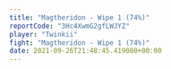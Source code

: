 ```yaml
---
title: "Magtheridon - Wipe 1 (74%)"
reportCode: "3Hc4XwmG2gfLWJYZ"
player: "Twinkii"
fight: "Magtheridon - Wipe 1 (74%)"
date: 2021-09-26T21:48:45.419000+00:00
---
```

